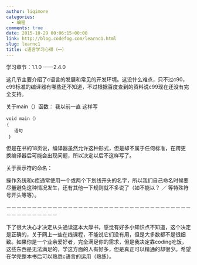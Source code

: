 ```yaml
---
author: liqimore
categories:
  - 编程
comments: true
date: 2015-10-29 00:06:15+00:00
link: http://blog.codefog.com/learnc1.html
slug: learnc1
title: c语言学习心得（一）
---
```



学习章节：1.1.0 ——2.4.0

这几节主要介绍了c语言的发展和常见的开发环境。这没什么难点，只不过c90，c99标准的编译器有哪些还不知道，不过根据百度查到的资料说c99现在还没有完全支持。

关于main（）函数： 我以前一直 这样写

    
    void main（）
    ｛
       语句
     ｝


但是在书的18页说，编译器虽然允许这种形式，但是却不属于任何标准，在跨更换编译器后可能会出现问题，所以决定以后不这样写了。

关于表示符的命名：

操作系统和c库通常使用一个或两个下划线开头的名字，所以我们自己命名时候要尽量避免这种情况发生，还有其他一下规则就不多说了（如不能以？ ／ 等特殊符号开头等等）。

－－－－－－－－－－－－－－－－－－－－－－－－－－－－－－－－－－－－－－－－－－－－－－

下了很大决心才决定从头通读这本大厚书，感觉有好多小知识点不知道，这个决定是正确的，关于网上一些在线课程，不能说它们没有用，但是大多数都不是很细致。如果你是一个业余爱好者，完全满足你的需求，但是我决定靠coding吃饭，这些东西是无法满足的，学这方面的人有好多，但是真正可以精通的却很少。希望在学完整本书后可以熟悉c语言的运用（熟练）。